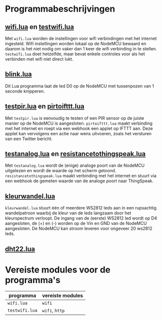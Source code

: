 # Programmabeschrijvingen

## [wifi.lua](wifi.lua) en [testwifi.lua](testwifi.lua)
Met `wifi.lua` worden de instellingen voor wifi verbindingen met het internet ingesteld. Wifi instellingen worden lokaal op de NodeMCU bewaard en daarom is het niet nodig om vaker dan 1 keer de wifi verbinding in te stellen. `testwifi.lua` doet hetzelfde, maar bevat enkele controles voor als het verbinden met wifi niet direct lukt.
## [blink.lua](blink.lua)
Dit Lua programma laat de led D0 op de NodeMCU met tussenpozen van 1 seconde knipperen.
## [testpir.lua](testpir.lua) en [pirtoifttt.lua](pirtoifttt.lua)
Met `testpir.lua` is eenvoudig te testen of een PIR sensor op de juiste manier op de NodeMCU is aangesloten. `pirtoifttt.lua` maakt verbinding met het internet en roept via een webhook een applet op IFTTT aan. Deze applet kan vervolgens een actie naar wens uitvoeren, zoals het versturen van een Twitter bericht.
## [testanalog.lua](testanalog.lua) en [resistancetothingspeak.lua](resistancetothingspeak.lua)
Met `testanalog.lua` wordt de (enige) analoge poort van de NodeMCU uitgelezen en wordt de waarde op het scherm getoond. `resistancetothingspeak.lua` maakt verbinding met het internet en stuurt via een webhook de gemeten waarde van de analoge poort naar ThingSpeak.
## [kleurwandel.lua](kleurwandel.lua)
`kleurwandel.lua` stuurt één of meerdere WS2812 leds aan in een rupsachtig wandelpatroon waarbij de kleur van de leds langzaam door het kleurspectrum verloopt. De ingang van de (eerste) WS2812 led wordt op D4 aangesloten, de (+) en (-) worden op de Vin en GND van de NodeMCU aangesloten. De NodeMCU kan stroom leveren voor ongeveer 20 ws2812 leds.
## [dht22.lua](dht22.lua)

# Vereiste modules voor de programma's
| programma | vereiste modules |
| --------- | ---------------- |
| `wifi.lua` | `wifi` |
| `testwifi.lua`| `wifi`, `http` |
